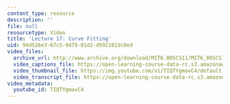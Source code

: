 ```yaml
---
content_type: resource
description: ''
file: null
resourcetype: Video
title: 'Lecture 17: Curve Fitting'
uid: 94d526e3-67c5-9479-01d2-d592101dc0ed
video_files:
  archive_url: http://www.archive.org/download/MIT6.00SCS11/MIT6_00SCS11_lec17_300k.mp4
  video_captions_file: https://open-learning-course-data-rc.s3.amazonaws.com/6-00sc-introduction-to-computer-science-and-programming-spring-2011/2ca58f1fd967518495733cc97c206dae_TIQTYgmavC4.vtt
  video_thumbnail_file: https://img.youtube.com/vi/TIQTYgmavC4/default.jpg
  video_transcript_file: https://open-learning-course-data-rc.s3.amazonaws.com/6-00sc-introduction-to-computer-science-and-programming-spring-2011/0029b6bfcc529c0d6d048967036fde39_TIQTYgmavC4.pdf
video_metadata:
  youtube_id: TIQTYgmavC4
---
```

